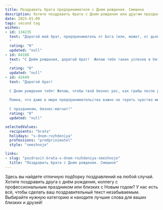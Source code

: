 ```yaml
---
title: Поздравить брата предпринимателя c Днем рождения. Смешное
description: Хотите поздравить брата c Днем рождения или другим праздником? Наш ИИ создаст незабываемое поздравление, а вы обязательно выделитесь среди других.  
date: 2025-01-09
tags: second tag
wishes:
- id: 134235
  text: "Дорогой мой брат, предприниматель от Бога (или, может, от дьявола, судя по тому, как ты крутишь дела!), с Днем рождения!  Желаю тебе оборота не меньше, чем у мировых гигантов, клиентов — как звезд на небе, и чтобы конкуренты завидовали так сильно, что у них волосы на голове дыбом вставали!  Пусть твой бизнес процветает, а ты при этом отдыхаешь на островах, попивая коктейли с зонтиками.  Короче, живи с размахом, как настоящий царь горы… бизнеса!
  "
  rating: "0"
  updated: "null"
- id: 84188
  text: "С Днём рождения, дорогой брат!  Желаю тебе таких успехов в бизнесе, чтобы даже конкуренты завидовали, но при этом  завидовали молча,  боясь твоих инновационных методов…  например,  запугивания  милыми котятами. Пусть твой капитал растёт быстрее, чем  моя  седина после очередного твоего бизнес-приключения!  Будь здоров, богат и  чуть-чуть  менее  хитр!  ;)
  "
  rating: "0"
  updated: "null"
- id: 42449
  text: "Дорогой брат!
  
  С Днем рождения тебя! Желаю, чтобы твой бизнес рос, как грибы после дождя, а клиентов было столько, чтобы тебе пришлось открывать филиалы даже в туалете! Пусть прибыль капает, как дождик в ненастный день, а конкуренты пусть завидуют втихоря, когда увидят твою яркую рекламу в виде огромного баннера на крыше!
  
  Помни, что даже в мире предпринимательства важно не терять чувство юмора! Так что, когда что-то пойдет не так, смейся громче, чем ваши кредиторы! Желаю, чтобы каждая твоя сделка приносила радость и вдохновение, а жизнь была полна смешных моментов и завоеванных вершин.
  
  С праздником, бизнес-магнат!"
  rating: "0"
  updated: "null"

selectedValues:
  recipients: "brata"
  holidays: "s-dnem-rozhdeniya"
  professions: "predprinimatel"
  style: "smeshnoje"

links:
- slug: "pozdravit-brata-s-dnem-rozhdeniya-smeshnoje"
  title: "Поздравить брата c Днем рождения. Смешное"
---
```


Здесь вы найдете отличную подборку поздравлений на любой случай.
Хотите поздравить друга с днём рождения, коллегу с профессиональным праздником или близких с Новым годом? У нас есть всё, чтобы сделать ваш поздравительный текст незабываемым. Выбирайте нужную категорию и находите лучшие слова для ваших близких и друзей!
